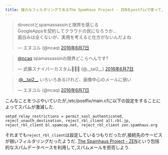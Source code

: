 ```yaml
---
title: 強力なフィルタリングであるThe Spamhaus Project - ZENをpostfixで使って, スパムメールを拒否する
---
```


<blockquote class="twitter-tweet" data-lang="ja"><p lang="ja" dir="ltr">dovecotとspamassassinと限界を感じる<br />GoogleAppsを契約してクラウドの民になろうか…<br />面白みは全くないが、実用を考えると仕方がないんだよね</p>&mdash; エヌユル (@ncaq) <a href="https://twitter.com/ncaq/status/740120106571694080">2016年6月7日</a></blockquote>

<blockquote class="twitter-tweet" data-conversation="none" data-lang="ja"><p lang="ja" dir="ltr"><a href="https://twitter.com/ncaq">@ncaq</a> spamassassinの限界どこらへんです?</p>&mdash; 武藤スナイパーカスタム🔫🕵🏻 (@__tai2__) <a href="https://twitter.com/__tai2__/status/740120529529536513">2016年6月7日</a></blockquote>

<blockquote class="twitter-tweet" data-conversation="none" data-lang="ja"><p lang="ja" dir="ltr">.<a href="https://twitter.com/__tai2__">@__tai2__</a> いろいろあるけれど、画像中心のメールに弱い</p>&mdash; エヌユル (@ncaq) <a href="https://twitter.com/ncaq/status/740121803398348800">2016年6月7日</a></blockquote>

こんなことをつぶやいていたが,/etc/postfix/main.cfに以下の設定をすることによってスパムが激減した.

~~~
smtpd_relay_restrictions = permit_sasl_authenticated, reject_unauth_destination, reject_rbl_client all.rbl.jp, reject_rbl_client bl.spamcop.net, reject_rbl_client zen.spamhaus.org
~~~

それまでも`reject_rbl_client`は設定しているつもりだったが,接続先のサービスが弱いフィルタリングだったようだ.
[The Spamhaus Project - ZEN](https://www.spamhaus.org/zen/)という包括的なスパムデータベースを利用して,スパムメールを拒否しよう.
